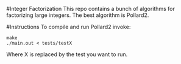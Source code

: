 #Integer Factorization
This repo contains a bunch of algorithms for factorizing large integers.
The best algorithm is Pollard2.

#Instructions
To compile and run Pollard2 invoke:
```
make
./main.out < tests/testX
```
Where X is replaced by the test you want to run.
